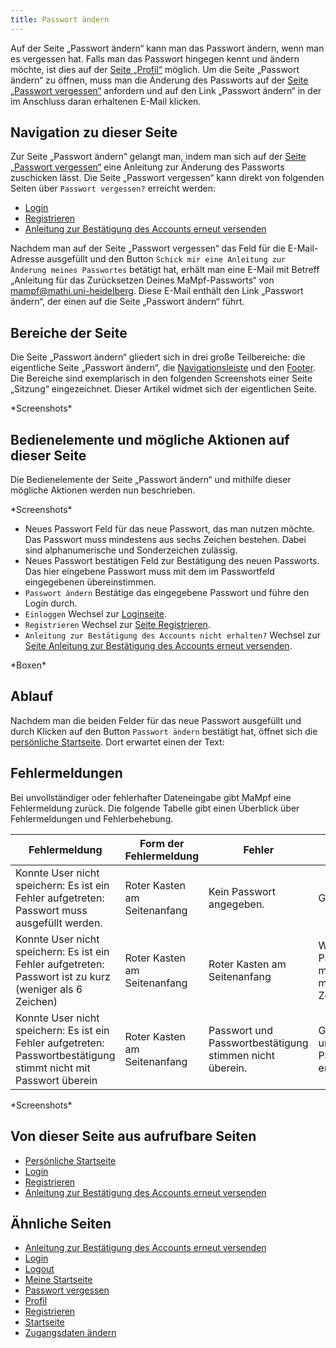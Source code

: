 ```yaml
---
title: Passwort ändern
---
```

Auf der Seite „Passwort ändern“ kann man das Passwort ändern, wenn man es vergessen hat. Falls man das Passwort hingegen kennt und ändern möchte, ist dies auf der [Seite „Profil“](profile.md) möglich. Um die Seite „Passwort ändern“ zu öffnen, muss man die Änderung des Passworts auf der [Seite „Passwort vergessen“](password-forgotten.md) anfordern und auf den Link „Passwort ändern“ in der im Anschluss daran erhaltenen E-Mail klicken.

## Navigation zu dieser Seite
Zur Seite „Passwort ändern“ gelangt man, indem man sich auf der [Seite „Passwort vergessen“](password-forgotten.md) eine Anleitung zur Änderung des Passworts zuschicken lässt. Die Seite „Passwort vergessen“ kann direkt von folgenden Seiten über `Passwort vergessen?` erreicht werden:

* [Login](login.md)
* [Registrieren](registration.md)
* [Anleitung zur Bestätigung des Accounts erneut versenden](activate-account.md)

Nachdem man auf der Seite „Passwort vergessen“ das Feld für die E-Mail-Adresse ausgefüllt und den Button `Schick mir eine Anleitung zur Änderung meines Passwortes` betätigt hat, erhält man eine E-Mail mit Betreff „Anleitung für das Zurücksetzen Deines MaMpf-Passworts“ von mampf@mathi.uni-heidelberg. Diese E-Mail enthält den Link „Passwort ändern“, der einen auf die Seite „Passwort ändern“ führt.

## Bereiche der Seite
Die Seite „Passwort ändern“ gliedert sich in drei große Teilbereiche: die eigentliche Seite „Passwort ändern“, die [Navigationsleiste](nav-bar.md) und den [Footer](footer.md). Die Bereiche sind exemplarisch in den folgenden Screenshots einer Seite „Sitzung“ eingezeichnet. Dieser Artikel widmet sich der eigentlichen Seite.

\*Screenshots\*

## Bedienelemente und mögliche Aktionen auf dieser Seite
Die Bedienelemente der Seite „Passwort ändern“ und mithilfe dieser mögliche Aktionen werden nun beschrieben.

\*Screenshots\*

* Neues Passwort
Feld für das neue Passwort, das man nutzen möchte. Das Passwort muss mindestens aus sechs Zeichen bestehen. Dabei sind alphanumerische und Sonderzeichen zulässig.
* Neues Passwort bestätigen
Feld zur Bestätigung des neuen Passworts. Das hier eingebene Passwort muss mit dem im Passwortfeld eingegebenen übereinstimmen.
* `Passwort ändern` Bestätige das eingegebene Passwort und führe den Login durch.
* `Einloggen` Wechsel zur [Loginseite](login.md).
* `Registrieren` Wechsel zur [Seite Registrieren](registration.md).
* `Anleitung zur Bestätigung des Accounts nicht erhalten?` Wechsel zur [Seite Anleitung zur Bestätigung des Accounts erneut versenden](activate-account.md).

\*Boxen\*

## Ablauf
Nachdem man die beiden Felder für das neue Passwort ausgefüllt und durch Klicken auf den Button `Passwort ändern` bestätigt hat, öffnet sich die [persönliche Startseite](my-home-page.md). Dort erwartet einen der Text:

## Fehlermeldungen
Bei unvollständiger oder fehlerhafter Dateneingabe gibt MaMpf eine Fehlermeldung zurück. Die folgende Tabelle gibt einen Überblick über Fehlermeldungen und Fehlerbehebung.

Fehlermeldung  | Form der Fehlermeldung | Fehler | Fehlerbehebung
-------------- | ---------------------- | ------ |---------------
Konnte User nicht speichern: Es ist ein Fehler aufgetreten: Passwort muss ausgefüllt werden. | Roter Kasten am Seitenanfang | Kein Passwort angegeben. | Gib ein Passwort ein.
Konnte User nicht speichern: Es ist ein Fehler aufgetreten: Passwort ist zu kurz (weniger als 6 Zeichen) | Roter Kasten am Seitenanfang | Roter Kasten am Seitenanfang  | Wähle ein längeres Passwort. Dieses muss aus mindestens sechs Zeichen bestehen.
Konnte User nicht speichern: Es ist ein Fehler aufgetreten: Passwortbestätigung stimmt nicht mit Passwort überein | Roter Kasten am Seitenanfang | Passwort und Passwortbestätigung stimmen nicht überein. | Gib das Passwort und die Passwortbestätigung erneut ein.

\*Screenshots\*

## Von dieser Seite aus aufrufbare Seiten
* [Persönliche Startseite](my-home-page.md)
* [Login](login.md)
* [Registrieren](registration.md)
* [Anleitung zur Bestätigung des Accounts erneut versenden](activate-account.md)

## Ähnliche Seiten
* [Anleitung zur Bestätigung des Accounts erneut versenden](activate-account.md)
* [Login](login.md)
* [Logout](logout.md)
* [Meine Startseite](my-home-page.md)
* [Passwort vergessen](password-forgotten.md)
* [Profil](profile.md)
* [Registrieren](registration.md)
* [Startseite](home-page.md)
* [Zugangsdaten ändern](change-login-data.md)
